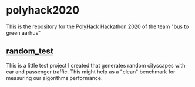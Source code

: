 # polyhack2020
This is the repository for the PolyHack Hackathon 2020 of the team "bus to green aarhus"

## [random_test](random_test)
This is a little test project I created that generates random cityscapes with car and passenger traffic. This might help as a "clean" benchmark for measuring our algorithms performance.